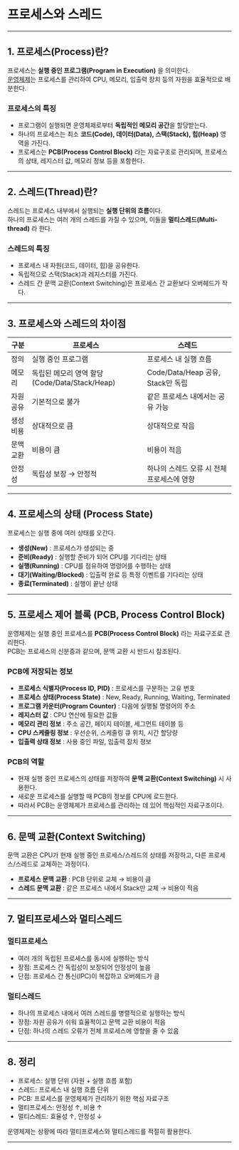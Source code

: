 # 프로세스와 스레드

---

## 1. 프로세스(Process)란?

프로세스는 **실행 중인 프로그램(Program in Execution)** 을 의미한다.  
[운영체제](./운영체제란%20무엇인가%3F.md)는 프로세스를 관리하여 CPU, 메모리, 입출력 장치 등의 자원을 효율적으로 배분한다.  

### 프로세스의 특징
- 프로그램이 실행되면 운영체제로부터 **독립적인 메모리 공간**을 할당받는다.
- 하나의 프로세스는 최소 **코드(Code), 데이터(Data), 스택(Stack), 힙(Heap)** 영역을 가진다.
- 프로세스는 **PCB(Process Control Block)** 라는 자료구조로 관리되며, 프로세스의 상태, 레지스터 값, 메모리 정보 등을 포함한다.

---

## 2. 스레드(Thread)란?

스레드는 프로세스 내부에서 실행되는 **실행 단위의 흐름**이다.  
하나의 프로세스는 여러 개의 스레드를 가질 수 있으며, 이들을 **멀티스레드(Multi-thread)** 라 한다.  

### 스레드의 특징
- 프로세스 내 자원(코드, 데이터, 힙)을 공유한다.
- 독립적으로 스택(Stack)과 레지스터를 가진다.
- 스레드 간 문맥 교환(Context Switching)은 프로세스 간 교환보다 오버헤드가 작다.

---

## 3. 프로세스와 스레드의 차이점

| 구분 | 프로세스 | 스레드 |
|------|----------|---------|
| 정의 | 실행 중인 프로그램 | 프로세스 내 실행 흐름 |
| 메모리 | 독립된 메모리 영역 할당 (Code/Data/Stack/Heap) | Code/Data/Heap 공유, Stack만 독립 |
| 자원 공유 | 기본적으로 불가 | 같은 프로세스 내에서는 공유 가능 |
| 생성 비용 | 상대적으로 큼 | 상대적으로 작음 |
| 문맥 교환 | 비용이 큼 | 비용이 적음 |
| 안정성 | 독립성 보장 → 안정적 | 하나의 스레드 오류 시 전체 프로세스에 영향 |

---

## 4. 프로세스의 상태 (Process State)

프로세스는 실행 중에 여러 상태를 오간다.

- **생성(New)** : 프로세스가 생성되는 중  
- **준비(Ready)** : 실행할 준비가 되어 CPU를 기다리는 상태  
- **실행(Running)** : CPU를 점유하여 명령어를 수행하는 상태  
- **대기(Waiting/Blocked)** : 입출력 완료 등 특정 이벤트를 기다리는 상태  
- **종료(Terminated)** : 실행이 끝난 상태  

---

## 5. 프로세스 제어 블록 (PCB, Process Control Block)

운영체제는 실행 중인 프로세스를 **PCB(Process Control Block)** 라는 자료구조로 관리한다.  
PCB는 프로세스의 신분증과 같으며, 문맥 교환 시 반드시 참조된다.  

### PCB에 저장되는 정보
- **프로세스 식별자(Process ID, PID)** : 프로세스를 구분하는 고유 번호  
- **프로세스 상태(Process State)** : New, Ready, Running, Waiting, Terminated  
- **프로그램 카운터(Program Counter)** : 다음에 실행될 명령어의 주소  
- **레지스터 값** : CPU 연산에 필요한 값들  
- **메모리 관리 정보** : 주소 공간, 페이지 테이블, 세그먼트 테이블 등  
- **CPU 스케줄링 정보** : 우선순위, 스케줄링 큐 위치, 시간 할당량  
- **입출력 상태 정보** : 사용 중인 파일, 입출력 장치 정보  

### PCB의 역할
- 현재 실행 중인 프로세스의 상태를 저장하여 **문맥 교환(Context Switching)** 시 사용한다.  
- 새로운 프로세스를 실행할 때 PCB의 정보를 CPU에 로드한다.  
- 따라서 PCB는 운영체제가 프로세스를 관리하는 데 있어 핵심적인 자료구조이다.  

---

## 6. 문맥 교환(Context Switching)

문맥 교환은 CPU가 현재 실행 중인 프로세스/스레드의 상태를 저장하고, 다른 프로세스/스레드로 교체하는 과정이다.  

- **프로세스 문맥 교환** : PCB 단위로 교체 → 비용이 큼  
- **스레드 문맥 교환** : 같은 프로세스 내에서 Stack만 교체 → 비용이 적음  

---

## 7. 멀티프로세스와 멀티스레드

### 멀티프로세스
- 여러 개의 독립된 프로세스를 동시에 실행하는 방식  
- 장점: 프로세스 간 독립성이 보장되어 안정성이 높음  
- 단점: 프로세스 간 통신(IPC)이 복잡하고 오버헤드가 큼  

### 멀티스레드
- 하나의 프로세스 내에서 여러 스레드를 병렬적으로 실행하는 방식  
- 장점: 자원 공유가 쉬워 효율적이고 문맥 교환 비용이 적음  
- 단점: 하나의 스레드 오류가 전체 프로세스에 영향을 줄 수 있음  

---

## 8. 정리

- 프로세스: 실행 단위 (자원 + 실행 흐름 포함)  
- 스레드: 프로세스 내 실행 흐름 단위  
- PCB: 프로세스를 운영체제가 관리하기 위한 핵심 자료구조  
- 멀티프로세스: 안정성 ↑, 비용 ↑  
- 멀티스레드: 효율성 ↑, 안정성 ↓  

운영체제는 상황에 따라 멀티프로세스와 멀티스레드를 적절히 활용한다.

---
